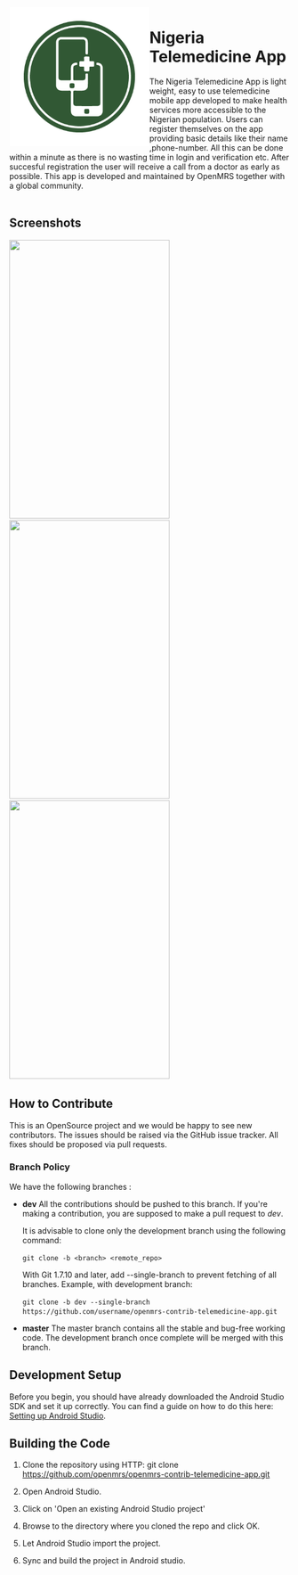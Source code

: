 <img height='250' src="https://github.com/codepoet2017390/openmrs-contrib-telemedicine-app/blob/dev/app/src/main/res/drawable/telemedicine_icon.png" align="left" hspace="1" vspace="1">

# Nigeria Telemedicine App

The Nigeria Telemedicine App is light weight, easy to use telemedicine mobile app developed to make health services more 
accessible to the Nigerian population. Users can register themselves on the app providing basic details like their
name ,phone-number. All this can be done within a minute as there is no wasting time in login and verification etc. After succesful registration the user will receive a call from a doctor as
early as possible. This app is developed and maintained by OpenMRS together with a global community. 
<br>
<br>
## Screenshots
<p>
  <img src="https://lh4.googleusercontent.com/vKVrMYL3Uuyqfhw9ysbuLAj_4jB38ewrm2adUE3XARSDMsJPl-BCivUJuJm0onwQn5nlen86c0Z65eXbp3izBeV2dfKOhJNLiwPiNyXfzVdy29i6CLotk0H0wZ-BalaKbt4xCsmQ" width="288" height="500" />
  <img src="https://lh5.googleusercontent.com/DIdrJqQMV2Pu4bPavbczpol3FxzDoa5k7_xLRbDZ8H7qAyIME1q8JUFvmuxKK9VidB3RWuLp3kmeD_C5730TQKG05pvFa1Sygyr-VS9oWhEUhSI7jLUowl5GuYDxmykxsNouwokG" width="288" height="500" /> 
  <img src="https://lh3.googleusercontent.com/LiFMGY-DybFi6Ojsy-4tzfnIbQcCPayQL0hGSL2YYcbBK9Y2ZXONlp3GY_2J9SWzformUi5QlL0WhqhmB4WYIHwbNfnNKBfsqegWCA6O0etpfqiHS7E5VQolNW6_iyXHsIkT9akJ" width="288" height="500" />
</p>



## How to Contribute

This is an OpenSource project and we would be happy to see new contributors. The issues should be raised via the GitHub issue tracker.
 All fixes should be proposed via pull requests.
 
### Branch Policy

We have the following branches :

 * **dev**
     All the contributions should be pushed to this branch. If you're making a contribution,
     you are supposed to make a pull request to _dev_.
     
     It is advisable to clone only the development branch using the following command:

    `git clone -b <branch> <remote_repo>`
    
    With Git 1.7.10 and later, add --single-branch to prevent fetching of all branches. Example, with development branch:

    `git clone -b dev --single-branch https://github.com/username/openmrs-contrib-telemedicine-app.git`

 * **master**
   The master branch contains all the stable and bug-free working code. The development branch once complete will be merged with this branch.
   
   
## Development Setup

Before you begin, you should have already downloaded the Android Studio SDK and set it up correctly. You can find a guide on how to do this here: [Setting up Android Studio](http://developer.android.com/sdk/installing/index.html?pkg=studio).

## Building the Code

1. Clone the repository using HTTP: git clone https://github.com/openmrs/openmrs-contrib-telemedicine-app.git

2. Open Android Studio.

3. Click on 'Open an existing Android Studio project'

4. Browse to the directory where you cloned the repo and click OK.

5. Let Android Studio import the project.

6. Sync and build the project in Android studio.

